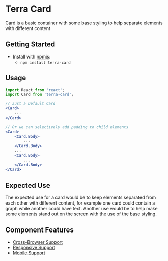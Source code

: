 # Terra Card

Card is a basic container with some base styling to help separate elements with different content

## Getting Started

- Install with [npmjs](https://www.npmjs.com):
  - `npm install terra-card`

## Usage

```jsx
import React from 'react';
import Card from 'terra-card';

// Just a Default Card
<Card>
	...
</Card>

// Or we can selectively add padding to child elements
<Card>
	<Card.Body>
		...
	</Card.Body>
	...
	<Card.Body>
		...
	</Card.Body>
</Card>
```

## Expected Use

The expected use for a card would be to keep elements separated from each other with different content, for example one card could contain a graph while another could have text. Another use would be to help make some elements stand out on the screen with the use of the base styling.


## Component Features


 * [Cross-Browser Support](https://github.com/cerner/terra-core/wiki/Component-Features#cross-browser-support)
 * [Responsive Support](https://github.com/cerner/terra-core/wiki/Component-Features#responsive-support)
 * [Mobile Support](https://github.com/cerner/terra-core/wiki/Component-Features#mobile-support)
